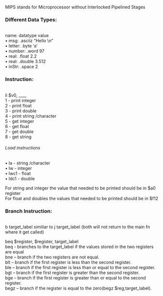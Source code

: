 MIPS stands for Microprocessor without Interlocked Pipelined Stages <br/>
<h3>Different Data Types:</h3> <br>
name: datatype value <br>
• msg: .asciiz “Hello \n” <br>
• letter: .byte ‘a’  <br>
• number: .word 97  <br>
• real: .float 2.2   <br>
• real: .double 3.512  <br>
• inStr: .space 2   <br>

 <h3>Instruction:</h3> <br>
 li $v0, ____     <br>
 1 - print integer   <br>
 2 -  print float   <br>
 3 - print double  <br>
 4 - print string /character <br>
 5 - get integer   <br>
 6 - get float    <br>
 7 - get double    <br>
 8 - get string   <br>

 <h6>Load instructions</h6>
• la - string /character <br>
• lw - integer  <br>
• lwc1 - float  <br>
• ldc1 - double  <br>

For string and integer the value that needed to be printed should be in $a0 register <br>
For float and doubles the values that needed to be printed should be in $f12

<h3>Branch Instruction:</h3> <br>
b target_label similiar to j target_label (both will not return to the main fn where it get called)

beq $register, $register, target_label  <br>
beq - branches to the target_label if the values stored in the two registers are equal  <br>
bne – branch if the two registers are not equal. <br>
blt – branch if the first register is less than the second register. <br>
ble – branch if the first register is less than or equal to the second register. <br>
bgt – branch if the first register is greater than the second register.  <br>
bge – branch if the first register is greater than or equal to the second register. <br>
begz – branch if the register is equal to the zero(begz $reg,target_label). <br>
